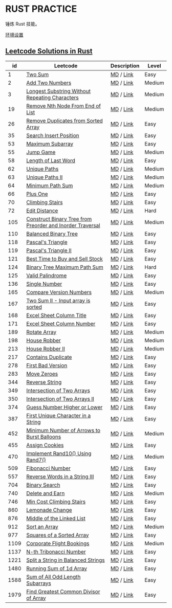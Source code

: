 # RUST PRACTICE

锤炼 Rust 技能。

[环境设置](./Setup.md)

## [Leetcode Solutions in Rust](#leetcode)

<table id="leetcode" class="table-auto">
  <thead>
    <tr>
      <th>id</th>
      <th>Leetcode</th>
      <th>Description</th>
      <th>Level</th>
    </tr>
  </thead>
  <tbody>
      <tr>
        <td>
          1
        </td>
        <td>
          <a href="./leetcode/src/s0001_two_sum.rs"> Two Sum </a>
        </td>
        <td>
          <a href="./leetcode/src/doc/content/s0001_two_sum.md">MD</a> /
          <a href="https://leetcode-cn.com/problems/two-sum/">Link</a>
        </td>
        <td>Easy</td>
      </tr>
      <tr>
        <td>
          2
        </td>
        <td>
          <a href="./leetcode/src/s0002_add_two_numbers.rs"> Add Two Numbers </a>
        </td>
        <td>
          <a href="./leetcode/src/doc/content/s0002_add_two_numbers.md">MD</a> /
          <a href="https://leetcode-cn.com/problems/add-two-numbers/">Link</a>
        </td>
        <td>Medium</td>
      </tr>
      <tr>
        <td>
          3
        </td>
        <td>
          <a href="./leetcode/src/s0003_longest_substring_without_repeating_characters.rs"> Longest Substring Without Repeating Characters </a>
        </td>
        <td>
          <a href="./leetcode/src/doc/content/s0003_longest_substring_without_repeating_characters.md">MD</a> /
          <a href="https://leetcode-cn.com/problems/longest-substring-without-repeating-characters/">Link</a>
        </td>
        <td>Medium</td>
      </tr>
      <tr>
        <td>
          19
        </td>
        <td>
          <a href="./leetcode/src/s0019_remove_nth_node_from_end_of_list.rs"> Remove Nth Node From End of List </a>
        </td>
        <td>
          <a href="./leetcode/src/doc/content/s0019_remove_nth_node_from_end_of_list.md">MD</a> /
          <a href="https://leetcode-cn.com/problems/remove-nth-node-from-end-of-list/">Link</a>
        </td>
        <td>Medium</td>
      </tr>
      <tr>
        <td>
          26
        </td>
        <td>
          <a href="./leetcode/src/s0026_remove_duplicates_from_sorted_array.rs"> Remove Duplicates from Sorted Array </a>
        </td>
        <td>
          <a href="./leetcode/src/doc/content/s0026_remove_duplicates_from_sorted_array.md">MD</a> /
          <a href="https://leetcode-cn.com/problems/remove-duplicates-from-sorted-array/">Link</a>
        </td>
        <td>Easy</td>
      </tr>
      <tr>
        <td>
          35
        </td>
        <td>
          <a href="./leetcode/src/s0035_search_insert_position.rs"> Search Insert Position </a>
        </td>
        <td>
          <a href="./leetcode/src/doc/content/s0035_search_insert_position.md">MD</a> /
          <a href="https://leetcode-cn.com/problems/search-insert-position/">Link</a>
        </td>
        <td>Easy</td>
      </tr>
      <tr>
        <td>
          53
        </td>
        <td>
          <a href="./leetcode/src/s0053_maximum_subarray.rs"> Maximum Subarray </a>
        </td>
        <td>
          <a href="./leetcode/src/doc/content/s0053_maximum_subarray.md">MD</a> /
          <a href="https://leetcode-cn.com/problems/maximum-subarray/">Link</a>
        </td>
        <td>Easy</td>
      </tr>
      <tr>
        <td>
          55
        </td>
        <td>
          <a href="./leetcode/src/s0055_jump_game.rs"> Jump Game </a>
        </td>
        <td>
          <a href="./leetcode/src/doc/content/s0055_jump_game.md">MD</a> /
          <a href="https://leetcode-cn.com/problems/jump-game/">Link</a>
        </td>
        <td>Medium</td>
      </tr>
      <tr>
        <td>
          58
        </td>
        <td>
          <a href="./leetcode/src/s0058_length_of_last_word.rs"> Length of Last Word </a>
        </td>
        <td>
          <a href="./leetcode/src/doc/content/s0058_length_of_last_word.md">MD</a> /
          <a href="https://leetcode-cn.com/problems/length-of-last-word/">Link</a>
        </td>
        <td>Easy</td>
      </tr>
      <tr>
        <td>
          62
        </td>
        <td>
          <a href="./leetcode/src/s0062_unique_paths.rs"> Unique Paths </a>
        </td>
        <td>
          <a href="./leetcode/src/doc/content/s0062_unique_paths.md">MD</a> /
          <a href="https://leetcode-cn.com/problems/unique-paths/">Link</a>
        </td>
        <td>Medium</td>
      </tr>
      <tr>
        <td>
          63
        </td>
        <td>
          <a href="./leetcode/src/s0063_unique_paths_ii.rs"> Unique Paths II </a>
        </td>
        <td>
          <a href="./leetcode/src/doc/content/s0063_unique_paths_ii.md">MD</a> /
          <a href="https://leetcode-cn.com/problems/unique-paths-ii/">Link</a>
        </td>
        <td>Medium</td>
      </tr>
      <tr>
        <td>
          64
        </td>
        <td>
          <a href="./leetcode/src/s0064_minimum_path_sum.rs"> Minimum Path Sum </a>
        </td>
        <td>
          <a href="./leetcode/src/doc/content/s0064_minimum_path_sum.md">MD</a> /
          <a href="https://leetcode-cn.com/problems/minimum-path-sum/">Link</a>
        </td>
        <td>Medium</td>
      </tr>
      <tr>
        <td>
          66
        </td>
        <td>
          <a href="./leetcode/src/s0066_plus_one.rs"> Plus One </a>
        </td>
        <td>
          <a href="./leetcode/src/doc/content/s0066_plus_one.md">MD</a> /
          <a href="https://leetcode-cn.com/problems/plus-one/">Link</a>
        </td>
        <td>Easy</td>
      </tr>
      <tr>
        <td>
          70
        </td>
        <td>
          <a href="./leetcode/src/s0070_climbing_stairs.rs"> Climbing Stairs </a>
        </td>
        <td>
          <a href="./leetcode/src/doc/content/s0070_climbing_stairs.md">MD</a> /
          <a href="https://leetcode-cn.com/problems/climbing-stairs/">Link</a>
        </td>
        <td>Easy</td>
      </tr>
      <tr>
        <td>
          72
        </td>
        <td>
          <a href="./leetcode/src/s0072_edit_distance.rs"> Edit Distance </a>
        </td>
        <td>
          <a href="./leetcode/src/doc/content/s0072_edit_distance.md">MD</a> /
          <a href="https://leetcode-cn.com/problems/edit-distance/">Link</a>
        </td>
        <td>Hard</td>
      </tr>
      <tr>
        <td>
          105
        </td>
        <td>
          <a href="./leetcode/src/s0105_construct_binary_tree_from_preorder_and_inorder_traversal.rs"> Construct Binary Tree from Preorder and Inorder Traversal </a>
        </td>
        <td>
          <a href="./leetcode/src/doc/content/s0105_construct_binary_tree_from_preorder_and_inorder_traversal.md">MD</a> /
          <a href="https://leetcode-cn.com/problems/construct-binary-tree-from-preorder-and-inorder-traversal/">Link</a>
        </td>
        <td>Medium</td>
      </tr>
      <tr>
        <td>
          110
        </td>
        <td>
          <a href="./leetcode/src/s0110_balanced_binary_tree.rs"> Balanced Binary Tree </a>
        </td>
        <td>
          <a href="./leetcode/src/doc/content/s0110_balanced_binary_tree.md">MD</a> /
          <a href="https://leetcode-cn.com/problems/balanced-binary-tree/">Link</a>
        </td>
        <td>Easy</td>
      </tr>
      <tr>
        <td>
          118
        </td>
        <td>
          <a href="./leetcode/src/s0118_pascals_triangle.rs"> Pascal&#x27;s Triangle </a>
        </td>
        <td>
          <a href="./leetcode/src/doc/content/s0118_pascals_triangle.md">MD</a> /
          <a href="https://leetcode-cn.com/problems/pascals-triangle/">Link</a>
        </td>
        <td>Easy</td>
      </tr>
      <tr>
        <td>
          119
        </td>
        <td>
          <a href="./leetcode/src/s0119_pascals_triangle_ii.rs"> Pascal&#x27;s Triangle II </a>
        </td>
        <td>
          <a href="./leetcode/src/doc/content/s0119_pascals_triangle_ii.md">MD</a> /
          <a href="https://leetcode-cn.com/problems/pascals-triangle-ii/">Link</a>
        </td>
        <td>Easy</td>
      </tr>
      <tr>
        <td>
          121
        </td>
        <td>
          <a href="./leetcode/src/s0121_best_time_to_buy_and_sell_stock.rs"> Best Time to Buy and Sell Stock </a>
        </td>
        <td>
          <a href="./leetcode/src/doc/content/s0121_best_time_to_buy_and_sell_stock.md">MD</a> /
          <a href="https://leetcode-cn.com/problems/best-time-to-buy-and-sell-stock/">Link</a>
        </td>
        <td>Easy</td>
      </tr>
      <tr>
        <td>
          124
        </td>
        <td>
          <a href="./leetcode/src/s0124_binary_tree_maximum_path_sum.rs"> Binary Tree Maximum Path Sum </a>
        </td>
        <td>
          <a href="./leetcode/src/doc/content/s0124_binary_tree_maximum_path_sum.md">MD</a> /
          <a href="https://leetcode-cn.com/problems/binary-tree-maximum-path-sum/">Link</a>
        </td>
        <td>Hard</td>
      </tr>
      <tr>
        <td>
          125
        </td>
        <td>
          <a href="./leetcode/src/s0125_valid_palindrome.rs"> Valid Palindrome </a>
        </td>
        <td>
          <a href="./leetcode/src/doc/content/s0125_valid_palindrome.md">MD</a> /
          <a href="https://leetcode-cn.com/problems/valid-palindrome/">Link</a>
        </td>
        <td>Easy</td>
      </tr>
      <tr>
        <td>
          136
        </td>
        <td>
          <a href="./leetcode/src/s0136_single_number.rs"> Single Number </a>
        </td>
        <td>
          <a href="./leetcode/src/doc/content/s0136_single_number.md">MD</a> /
          <a href="https://leetcode-cn.com/problems/single-number/">Link</a>
        </td>
        <td>Easy</td>
      </tr>
      <tr>
        <td>
          165
        </td>
        <td>
          <a href="./leetcode/src/s0165_compare_version_numbers.rs"> Compare Version Numbers </a>
        </td>
        <td>
          <a href="./leetcode/src/doc/content/s0165_compare_version_numbers.md">MD</a> /
          <a href="https://leetcode-cn.com/problems/compare-version-numbers/">Link</a>
        </td>
        <td>Medium</td>
      </tr>
      <tr>
        <td>
          167
        </td>
        <td>
          <a href="./leetcode/src/s0167_two_sum_ii_input_array_is_sorted.rs"> Two Sum II - Input array is sorted </a>
        </td>
        <td>
          <a href="./leetcode/src/doc/content/s0167_two_sum_ii_input_array_is_sorted.md">MD</a> /
          <a href="https://leetcode-cn.com/problems/two-sum-ii-input-array-is-sorted/">Link</a>
        </td>
        <td>Easy</td>
      </tr>
      <tr>
        <td>
          168
        </td>
        <td>
          <a href="./leetcode/src/s0168_excel_sheet_column_title.rs"> Excel Sheet Column Title </a>
        </td>
        <td>
          <a href="./leetcode/src/doc/content/s0168_excel_sheet_column_title.md">MD</a> /
          <a href="https://leetcode-cn.com/problems/excel-sheet-column-title/">Link</a>
        </td>
        <td>Easy</td>
      </tr>
      <tr>
        <td>
          171
        </td>
        <td>
          <a href="./leetcode/src/s0171_excel_sheet_column_number.rs"> Excel Sheet Column Number </a>
        </td>
        <td>
          <a href="./leetcode/src/doc/content/s0171_excel_sheet_column_number.md">MD</a> /
          <a href="https://leetcode-cn.com/problems/excel-sheet-column-number/">Link</a>
        </td>
        <td>Easy</td>
      </tr>
      <tr>
        <td>
          189
        </td>
        <td>
          <a href="./leetcode/src/s0189_rotate_array.rs"> Rotate Array </a>
        </td>
        <td>
          <a href="./leetcode/src/doc/content/s0189_rotate_array.md">MD</a> /
          <a href="https://leetcode-cn.com/problems/rotate-array/">Link</a>
        </td>
        <td>Medium</td>
      </tr>
      <tr>
        <td>
          198
        </td>
        <td>
          <a href="./leetcode/src/s0198_house_robber.rs"> House Robber </a>
        </td>
        <td>
          <a href="./leetcode/src/doc/content/s0198_house_robber.md">MD</a> /
          <a href="https://leetcode-cn.com/problems/house-robber/">Link</a>
        </td>
        <td>Medium</td>
      </tr>
      <tr>
        <td>
          213
        </td>
        <td>
          <a href="./leetcode/src/s0213_house_robber_ii.rs"> House Robber II </a>
        </td>
        <td>
          <a href="./leetcode/src/doc/content/s0213_house_robber_ii.md">MD</a> /
          <a href="https://leetcode-cn.com/problems/house-robber-ii/">Link</a>
        </td>
        <td>Medium</td>
      </tr>
      <tr>
        <td>
          217
        </td>
        <td>
          <a href="./leetcode/src/s0217_contains_duplicate.rs"> Contains Duplicate </a>
        </td>
        <td>
          <a href="./leetcode/src/doc/content/s0217_contains_duplicate.md">MD</a> /
          <a href="https://leetcode-cn.com/problems/contains-duplicate/">Link</a>
        </td>
        <td>Easy</td>
      </tr>
      <tr>
        <td>
          278
        </td>
        <td>
          <a href="./leetcode/src/s0278_first_bad_version.rs"> First Bad Version </a>
        </td>
        <td>
          <a href="./leetcode/src/doc/content/s0278_first_bad_version.md">MD</a> /
          <a href="https://leetcode-cn.com/problems/first-bad-version/">Link</a>
        </td>
        <td>Easy</td>
      </tr>
      <tr>
        <td>
          283
        </td>
        <td>
          <a href="./leetcode/src/s0283_move_zeroes.rs"> Move Zeroes </a>
        </td>
        <td>
          <a href="./leetcode/src/doc/content/s0283_move_zeroes.md">MD</a> /
          <a href="https://leetcode-cn.com/problems/move-zeroes/">Link</a>
        </td>
        <td>Easy</td>
      </tr>
      <tr>
        <td>
          344
        </td>
        <td>
          <a href="./leetcode/src/s0344_reverse_string.rs"> Reverse String </a>
        </td>
        <td>
          <a href="./leetcode/src/doc/content/s0344_reverse_string.md">MD</a> /
          <a href="https://leetcode-cn.com/problems/reverse-string/">Link</a>
        </td>
        <td>Easy</td>
      </tr>
      <tr>
        <td>
          349
        </td>
        <td>
          <a href="./leetcode/src/s0349_intersection_of_two_arrays.rs"> Intersection of Two Arrays </a>
        </td>
        <td>
          <a href="./leetcode/src/doc/content/s0349_intersection_of_two_arrays.md">MD</a> /
          <a href="https://leetcode-cn.com/problems/intersection-of-two-arrays/">Link</a>
        </td>
        <td>Easy</td>
      </tr>
      <tr>
        <td>
          350
        </td>
        <td>
          <a href="./leetcode/src/s0350_intersection_of_two_arrays_ii.rs"> Intersection of Two Arrays II </a>
        </td>
        <td>
          <a href="./leetcode/src/doc/content/s0350_intersection_of_two_arrays_ii.md">MD</a> /
          <a href="https://leetcode-cn.com/problems/intersection-of-two-arrays-ii/">Link</a>
        </td>
        <td>Easy</td>
      </tr>
      <tr>
        <td>
          374
        </td>
        <td>
          <a href="./leetcode/src/s0374_guess_number_higher_or_lower.rs"> Guess Number Higher or Lower </a>
        </td>
        <td>
          <a href="./leetcode/src/doc/content/s0374_guess_number_higher_or_lower.md">MD</a> /
          <a href="https://leetcode-cn.com/problems/guess-number-higher-or-lower/">Link</a>
        </td>
        <td>Easy</td>
      </tr>
      <tr>
        <td>
          387
        </td>
        <td>
          <a href="./leetcode/src/s0387_first_unique_character_in_a_string.rs"> First Unique Character in a String </a>
        </td>
        <td>
          <a href="./leetcode/src/doc/content/s0387_first_unique_character_in_a_string.md">MD</a> /
          <a href="https://leetcode-cn.com/problems/first-unique-character-in-a-string/">Link</a>
        </td>
        <td>Easy</td>
      </tr>
      <tr>
        <td>
          452
        </td>
        <td>
          <a href="./leetcode/src/s0452_minimum_number_of_arrows_to_burst_balloons.rs"> Minimum Number of Arrows to Burst Balloons </a>
        </td>
        <td>
          <a href="./leetcode/src/doc/content/s0452_minimum_number_of_arrows_to_burst_balloons.md">MD</a> /
          <a href="https://leetcode-cn.com/problems/minimum-number-of-arrows-to-burst-balloons/">Link</a>
        </td>
        <td>Medium</td>
      </tr>
      <tr>
        <td>
          455
        </td>
        <td>
          <a href="./leetcode/src/s0455_assign_cookies.rs"> Assign Cookies </a>
        </td>
        <td>
          <a href="./leetcode/src/doc/content/s0455_assign_cookies.md">MD</a> /
          <a href="https://leetcode-cn.com/problems/assign-cookies/">Link</a>
        </td>
        <td>Easy</td>
      </tr>
      <tr>
        <td>
          470
        </td>
        <td>
          <a href="./leetcode/src/s0470_implement_rand10_using_rand7.rs"> Implement Rand10() Using Rand7() </a>
        </td>
        <td>
          <a href="./leetcode/src/doc/content/s0470_implement_rand10_using_rand7.md">MD</a> /
          <a href="https://leetcode-cn.com/problems/implement-rand10-using-rand7/">Link</a>
        </td>
        <td>Medium</td>
      </tr>
      <tr>
        <td>
          509
        </td>
        <td>
          <a href="./leetcode/src/s0509_fibonacci_number.rs"> Fibonacci Number </a>
        </td>
        <td>
          <a href="./leetcode/src/doc/content/s0509_fibonacci_number.md">MD</a> /
          <a href="https://leetcode-cn.com/problems/fibonacci-number/">Link</a>
        </td>
        <td>Easy</td>
      </tr>
      <tr>
        <td>
          557
        </td>
        <td>
          <a href="./leetcode/src/s0557_reverse_words_in_a_string_iii.rs"> Reverse Words in a String III </a>
        </td>
        <td>
          <a href="./leetcode/src/doc/content/s0557_reverse_words_in_a_string_iii.md">MD</a> /
          <a href="https://leetcode-cn.com/problems/reverse-words-in-a-string-iii/">Link</a>
        </td>
        <td>Easy</td>
      </tr>
      <tr>
        <td>
          704
        </td>
        <td>
          <a href="./leetcode/src/s0704_binary_search.rs"> Binary Search </a>
        </td>
        <td>
          <a href="./leetcode/src/doc/content/s0704_binary_search.md">MD</a> /
          <a href="https://leetcode-cn.com/problems/binary-search/">Link</a>
        </td>
        <td>Easy</td>
      </tr>
      <tr>
        <td>
          740
        </td>
        <td>
          <a href="./leetcode/src/s0740_delete_and_earn.rs"> Delete and Earn </a>
        </td>
        <td>
          <a href="./leetcode/src/doc/content/s0740_delete_and_earn.md">MD</a> /
          <a href="https://leetcode-cn.com/problems/delete-and-earn/">Link</a>
        </td>
        <td>Medium</td>
      </tr>
      <tr>
        <td>
          746
        </td>
        <td>
          <a href="./leetcode/src/s0746_min_cost_climbing_stairs.rs"> Min Cost Climbing Stairs </a>
        </td>
        <td>
          <a href="./leetcode/src/doc/content/s0746_min_cost_climbing_stairs.md">MD</a> /
          <a href="https://leetcode-cn.com/problems/min-cost-climbing-stairs/">Link</a>
        </td>
        <td>Easy</td>
      </tr>
      <tr>
        <td>
          860
        </td>
        <td>
          <a href="./leetcode/src/s0860_lemonade_change.rs"> Lemonade Change </a>
        </td>
        <td>
          <a href="./leetcode/src/doc/content/s0860_lemonade_change.md">MD</a> /
          <a href="https://leetcode-cn.com/problems/lemonade-change/">Link</a>
        </td>
        <td>Easy</td>
      </tr>
      <tr>
        <td>
          876
        </td>
        <td>
          <a href="./leetcode/src/s0876_middle_of_the_linked_list.rs"> Middle of the Linked List </a>
        </td>
        <td>
          <a href="./leetcode/src/doc/content/s0876_middle_of_the_linked_list.md">MD</a> /
          <a href="https://leetcode-cn.com/problems/middle-of-the-linked-list/">Link</a>
        </td>
        <td>Easy</td>
      </tr>
      <tr>
        <td>
          912
        </td>
        <td>
          <a href="./leetcode/src/s0912_sort_an_array.rs"> Sort an Array </a>
        </td>
        <td>
          <a href="./leetcode/src/doc/content/s0912_sort_an_array.md">MD</a> /
          <a href="https://leetcode-cn.com/problems/sort-an-array/">Link</a>
        </td>
        <td>Medium</td>
      </tr>
      <tr>
        <td>
          977
        </td>
        <td>
          <a href="./leetcode/src/s0977_squares_of_a_sorted_array.rs"> Squares of a Sorted Array </a>
        </td>
        <td>
          <a href="./leetcode/src/doc/content/s0977_squares_of_a_sorted_array.md">MD</a> /
          <a href="https://leetcode-cn.com/problems/squares-of-a-sorted-array/">Link</a>
        </td>
        <td>Easy</td>
      </tr>
      <tr>
        <td>
          1109
        </td>
        <td>
          <a href="./leetcode/src/s1109_corporate_flight_bookings.rs"> Corporate Flight Bookings </a>
        </td>
        <td>
          <a href="./leetcode/src/doc/content/s1109_corporate_flight_bookings.md">MD</a> /
          <a href="https://leetcode-cn.com/problems/corporate-flight-bookings/">Link</a>
        </td>
        <td>Medium</td>
      </tr>
      <tr>
        <td>
          1137
        </td>
        <td>
          <a href="./leetcode/src/s1137_n_th_tribonacci_number.rs"> N-th Tribonacci Number </a>
        </td>
        <td>
          <a href="./leetcode/src/doc/content/s1137_n_th_tribonacci_number.md">MD</a> /
          <a href="https://leetcode-cn.com/problems/n-th-tribonacci-number/">Link</a>
        </td>
        <td>Easy</td>
      </tr>
      <tr>
        <td>
          1221
        </td>
        <td>
          <a href="./leetcode/src/s1221_split_a_string_in_balanced_strings.rs"> Split a String in Balanced Strings </a>
        </td>
        <td>
          <a href="./leetcode/src/doc/content/s1221_split_a_string_in_balanced_strings.md">MD</a> /
          <a href="https://leetcode-cn.com/problems/split-a-string-in-balanced-strings/">Link</a>
        </td>
        <td>Easy</td>
      </tr>
      <tr>
        <td>
          1480
        </td>
        <td>
          <a href="./leetcode/src/s1480_running_sum_of_1d_array.rs"> Running Sum of 1d Array </a>
        </td>
        <td>
          <a href="./leetcode/src/doc/content/s1480_running_sum_of_1d_array.md">MD</a> /
          <a href="https://leetcode-cn.com/problems/running-sum-of-1d-array/">Link</a>
        </td>
        <td>Easy</td>
      </tr>
      <tr>
        <td>
          1588
        </td>
        <td>
          <a href="./leetcode/src/s1588_sum_of_all_odd_length_subarrays.rs"> Sum of All Odd Length Subarrays </a>
        </td>
        <td>
          <a href="./leetcode/src/doc/content/s1588_sum_of_all_odd_length_subarrays.md">MD</a> /
          <a href="https://leetcode-cn.com/problems/sum-of-all-odd-length-subarrays/">Link</a>
        </td>
        <td>Easy</td>
      </tr>
      <tr>
        <td>
          1979
        </td>
        <td>
          <a href="./leetcode/src/s1979_find_greatest_common_divisor_of_array.rs"> Find Greatest Common Divisor of Array </a>
        </td>
        <td>
          <a href="./leetcode/src/doc/content/s1979_find_greatest_common_divisor_of_array.md">MD</a> /
          <a href="https://leetcode-cn.com/problems/find-greatest-common-divisor-of-array/">Link</a>
        </td>
        <td>Easy</td>
      </tr></tbody>
</table>